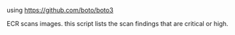 using https://github.com/boto/boto3

ECR scans images. this script lists the scan findings that are critical or high.
